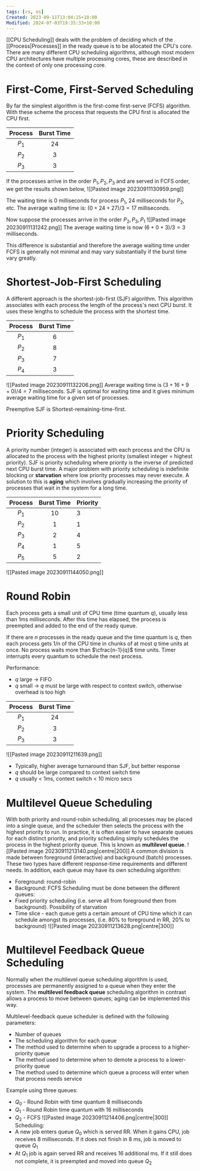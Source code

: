 ```yaml
---
tags: [cs, os]
Created: 2023-09-11T13:04:15+10:00
Modified: 2024-07-03T19:35:33+10:00
---
```

[[CPU Scheduling]] deals with the problem of deciding which of the [[Process|Processes]] in the ready queue is to be allocated the CPU's core. There are many different CPU scheduling algorithms, although most modern CPU architectures have multiple processing cores, these are described in the context of only one processing core.

# First-Come, First-Served Scheduling
By far the simplest algorithm is the first-come first-serve (FCFS) algorithm. With these scheme the process that requests the CPU first is allocated the CPU first.

| Process | Burst Time |
|:-------:|:----------:|
|  $P_1$  |   24         |
|  $P_2$  |  3          |
|  $P_3$  | 3           |

If the processes arrive in the order $P_1,P_2,P_3$ and are served in FCFS order, we get the results shown below, 
![[Pasted image 20230911130959.png]]

The waiting time is 0 milliseconds for process $P_1$, 24 milliseconds for $P_2$, etc.
The average waiting time is: $(0+24+27)/3=17$ milliseconds.

Now suppose the processes arrive in the order $P_2,P_3,P_1$
![[Pasted image 20230911131242.png]]
The average waiting time is now $(6+0+3)/3=3$ milliseconds.

This difference is substantial and therefore the average waiting time under FCFS is generally not minimal and may vary substantially if the burst time vary greatly.

# Shortest-Job-First Scheduling
A different approach is the shortest-job-first (SJF) algorithm. This algorithm associates with each process the length of the process's next CPU burst. It uses these lengths to schedule the process with the shortest time.

| Process | Burst Time |
|:-------:|:----------:|
|  $P_1$  |     6     |
|  $P_2$  |     8      |
|  $P_3$  |     7      |
|  $P_4$  | 3           |
![[Pasted image 20230911132206.png]]
Average waiting time is $(3+16+9+0)/4=7$ milliseconds.
SJF is optimal for waiting time and it gives minimum average waiting time for a given set of processes. 

Preemptive SJF is Shortest-remaining-time-first.

# Priority Scheduling 
A priority number (integer) is associated with each process and the CPU is allocated to the process with the highest priority (smallest integer = highest priority). SJF is priority scheduling where priority is the inverse of predicted next CPU burst time. A major problem with priority scheduling is indefinite blocking or **starvation** where low priority processes may never execute. A solution to this is **aging** which involves gradually increasing the priority of processes that wait in the system for a long time.

| Process | Burst Time | Priority |
|:-------:|:----------:| -------- |
|  $P_1$  |     10     | 3        |
|  $P_2$  |     1      |       1   |
|  $P_3$  |     2      |      4    |
|  $P_4$  |     1      |    5      |
|  $P_5$  |     5      |    2      |
![[Pasted image 20230911144050.png]]

# Round Robin
Each process gets a small unit of CPU time (time quantum $q$), usually less than 1ms milliseconds. After this time has elapsed, the process is preempted and added to the end of the ready queue. 

If there are $n$ processes in the ready queue and the time quantum is $q$, then each process gets 1/n of the CPU time in chunks of at most $q$ time units at once. No process waits more than $\cfrac{n-1}{q}$ time units. Timer interrupts every quantum to schedule the next process.

Performance: 
- $q$ large $\to$ FIFO
- $q$ small $\to$ $q$ must be large with respect to context switch, otherwise overhead is too high

| Process | Burst Time |
|:-------:|:----------:|
|  $P_1$  |     24     |
|  $P_2$  |     3      |
|  $P_3$  |     3      |
![[Pasted image 20230911211639.png]]
- Typically, higher average turnaround than SJF, but better response
- $q$ should be large compared to context switch time
- $q$ usually < 1ms, context switch < 10 micro secs

# Multilevel Queue Scheduling 
With both priority and round-robin scheduling, all processes may be placed into a single queue, and the scheduler then selects the process with the highest priority to run. In practice, it is often easier to have separate queues for each distinct priority, and priority scheduling simply schedules the process in the highest priority queue. This is known as **multilevel queue**. 
![[Pasted image 20230911213140.png|centre|200]]
A common division is made between foreground (interactive) and background (batch) processes. These two types have different response-time requirements and different needs. In addition, each queue may have its own scheduling algorithm:
- Foreground: round-robin
- Background: FCFS
Scheduling must be done between the different queues: 
- Fixed priority scheduling (i.e. serve all from foreground then from background). Possibility of starvation
- Time slice - each queue gets a certain amount of CPU time which it can schedule amongst its processes, (i.e. 80% to foreground in RR, 20% to background)
![[Pasted image 20230911213628.png|centre|300]]
# Multilevel Feedback Queue Scheduling
Normally when the multilevel queue scheduling algorithm is used, processes are permanently assigned to a queue when they enter the system. The **multilevel feedback queue** scheduling algorithm in contrast allows a process to move between queues; aging can be implemented this way.

Multilevel-feedback queue scheduler is defined with the following parameters:
- Number of queues
- The scheduling algorithm for each queue
- The method used to determine when to upgrade a process to a higher-priority queue
- The method used to determine when to demote a process to a lower-priority queue
- The method used to determine which queue a process will enter when that process needs service

Example using three queues:
- $Q_0$ - Round Robin with time quantum 8 milliseconds
- $Q_1$ - Round Robin time quantum with 16 milliseconds
- $Q_2$ - FCFS
![[Pasted image 20230911214406.png|centre|300]]
Scheduling:
- A new job enters queue $Q_0$ which is served RR. When it gains CPU, job receives 8 milliseconds. If it does not finish in 8 ms, job is moved to queue $Q_1$ 
- At $Q_1$ job is again served RR and receives 16 additional ms. If it still does not complete, it is preempted and moved into queue $Q_2$ 

